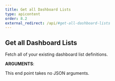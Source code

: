 ```yaml
---
title: Get all Dashboard Lists
type: apicontent
order: 8.2
external_redirect: /api/#get-all-dashboard-lists
---
```


## Get all Dashboard Lists

Fetch all of your existing dashboard list definitions.

**ARGUMENTS**:

This end point takes no JSON arguments.
